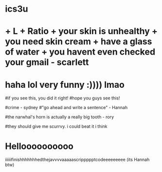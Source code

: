 # ics3u
# + L + Ratio + your skin is unhealthy + you need skin cream + have a glass of water + you havent even checked your gmail - scarlett
# haha lol very funny :)))) lmao
#if you see this, you did it right!
#hope you guys see this!

#crime - sydney
#"go ahead and write a sentence" - Hannah

#the narwhal's horn is actually a really big tooth - rory

#they should give me scurrvy. i could beat it i think 

# Helloooooooooo

iiiiiifinishhhhhhhedthejavvvvaaaaascrippppptcodeeeeeeeee (its Hannah btw)
